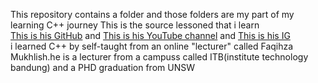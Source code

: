 This repository contains a folder and those folders are my part of my learning C++ journey
This is the source lessoned that i learn <br>
<a href="https://github.com/kelasterbuka">This is his GitHub</a> and <a href="https://www.youtube.com/@KelasTerbuka">This is his YouTube channel</a> and <a href="https://www.instagram.com/kelasterbuka/">This is his IG</a><br>
i learned C++ by self-taught from an online "lecturer" called Faqihza Mukhlish.he is a lecturer from a campuss called ITB(institute technology bandung) and a PHD graduation from UNSW
